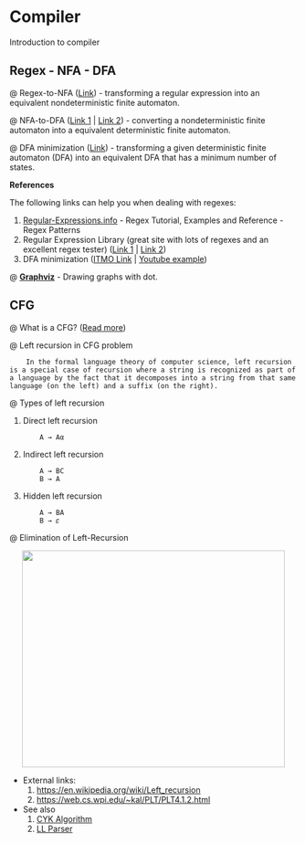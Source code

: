 # Compiler
Introduction to compiler

## Regex - NFA - DFA
@ Regex-to-NFA ([Link](https://en.wikipedia.org/wiki/Thompson%27s_construction)) - transforming a regular expression into an equivalent nondeterministic finite automaton.

@ NFA-to-DFA ([Link 1](http://web.cecs.pdx.edu/~harry/compilers/slides/LexicalPart3.pdf) | [Link 2](https://er.yuvayana.org/nfa-to-dfa-conversion-algorithm-with-solved-example/)) - converting a nondeterministic finite automaton into a equivalent deterministic finite automaton.

@ DFA minimization ([Link](https://en.wikipedia.org/wiki/DFA_minimization)) - transforming a given deterministic finite automaton (DFA) into an equivalent DFA that has a minimum number of states.

**References**

The following links can help you when dealing with regexes:
1. [Regular-Expressions.info](http://www.regular-expressions.info) - Regex Tutorial, Examples and Reference - Regex Patterns
2. Regular Expression Library (great site with lots of regexes and an excellent regex tester) ([Link 1](http://regexlib.com/Default.aspx) | [Link 2](http://regexlib.com/RETester.aspx))
3. DFA minimization ([ITMO Link](http://neerc.ifmo.ru/wiki/index.php?title=%D0%A2%D0%B5%D0%BE%D1%80%D0%B8%D1%8F_%D1%84%D0%BE%D1%80%D0%BC%D0%B0%D0%BB%D1%8C%D0%BD%D1%8B%D1%85_%D1%8F%D0%B7%D1%8B%D0%BA%D0%BE%D0%B2) | [Youtube example](https://www.youtube.com/watch?v=0XaGAkY09Wc))

@ [**Graphviz**](https://www.graphviz.org/) - Drawing graphs with dot.


## CFG

@ What is a CFG? ([Read more](https://www.cs.rochester.edu/~nelson/courses/csc_173/grammars/cfg.html))

@ Left recursion in CFG problem
```
    In the formal language theory of computer science, left recursion is a special case of recursion where a string is recognized as part of a language by the fact that it decomposes into a string from that same language (on the left) and a suffix (on the right).
```
@ Types of left recursion    

1. Direct left recursion
    ```
        A → Aα
    ```
2. Indirect left recursion
    ```
        A → BC
        B → A
    ```
3. Hidden left recursion
    ```
        A → BA
        B → 𝜀
    ```
@ Elimination of Left-Recursion

<p align="center">
  <img width="460" height="380" src="https://web.cs.wpi.edu/~kal/images/PLT/PLTelralgorithm.gif">
</p>

+ External links:
    1. https://en.wikipedia.org/wiki/Left_recursion
    2. https://web.cs.wpi.edu/~kal/PLT/PLT4.1.2.html
+ See also
    1. [CYK Algorithm](https://en.wikipedia.org/wiki/CYK_algorithm)
    2. [LL Parser](https://en.wikipedia.org/wiki/LL_parser)